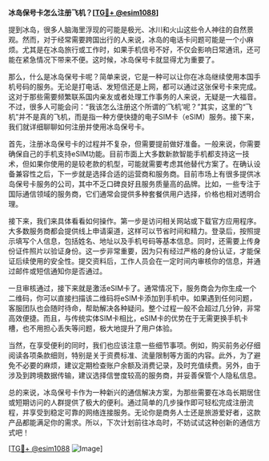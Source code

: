 **冰岛保号卡怎么注册飞机？[[TG💪+ @esim1088](https://t.me/s/esim1088)]**

提到冰岛，很多人脑海里浮现的可能是极光、冰川和火山这些令人神往的自然景观。然而，对于经常需要跨国出行的人来说，冰岛的电话卡问题可能是一个小麻烦。尤其是在冰岛旅行或工作时，如果手机信号不好，不仅会影响日常通讯，还可能在紧急情况下带来不便。这时候，冰岛保号卡就显得尤为重要了。

那么，什么是冰岛保号卡呢？简单来说，它是一种可以让你在冰岛继续使用本国手机号码的服务。无论是打电话、发短信还是上网，都可以通过这张保号卡来完成。这对于那些需要频繁联系国内亲友或者处理工作事务的人来说，无疑是一大福音。不过，很多人可能会问：“我该怎么注册这个所谓的‘飞机’呢？”其实，这里的“飞机”并不是真的飞机，而是指一种方便快捷的电子SIM卡（eSIM）服务。接下来，我们就详细聊聊如何注册并使用冰岛保号卡。

首先，注册冰岛保号卡的过程并不复杂，但需要提前做好准备。一般来说，你需要确保自己的手机支持eSIM功能。目前市面上大多数新款智能手机都支持这一技术，但如果你使用的是较老款的机型，可能就需要考虑其他替代方案了。在确认设备兼容性之后，下一步就是选择合适的运营商和服务商。目前市场上有很多提供冰岛保号卡服务的公司，其中不乏口碑良好且服务质量高的品牌。比如，一些专注于国际通信领域的服务商，它们通常会提供多种套餐供用户选择，价格也相对透明合理。

接下来，我们来具体看看如何操作。第一步是访问相关网站或下载官方应用程序。大多数服务商都会提供线上申请渠道，这样可以节省时间和精力。登录后，按照提示填写个人信息，包括姓名、地址以及手机号码等基本信息。同时，还需要上传身份证件照片以验证身份。这一步非常重要，因为只有经过严格的身份认证，才能保证后续使用的安全性。提交资料后，工作人员会在一定时间内审核你的信息，并通过邮件或短信通知你是否通过。

一旦审核通过，接下来就是激活eSIM卡了。通常情况下，服务商会为你生成一个二维码，你可以直接扫描该二维码将eSIM卡添加到手机中。如果遇到任何问题，客服团队也会随时待命，帮助解决各种疑问。整个过程一般不会超过几分钟，非常高效便捷。而且，与传统实体SIM卡相比，eSIM卡的优势在于无需更换手机卡槽，也不用担心丢失等问题，极大地提升了用户体验。

当然，在享受便利的同时，我们也应该注意一些细节事项。例如，购买前务必仔细阅读各项条款细则，特别是关于资费标准、流量限制等方面的内容。此外，为了避免不必要的麻烦，建议定期检查账户余额及消费记录，及时充值续费。另外，由于涉及到跨境数据传输，建议选择信誉度较高的服务商，并妥善保管个人隐私信息。

总的来说，冰岛保号卡作为一种新兴的通信解决方案，为那些需要在冰岛长期居住或短期访问的人群提供了极大的便利。通过简单的几步操作即可轻松完成注册流程，并享受到稳定可靠的网络连接服务。无论你是商务人士还是旅游爱好者，这款产品都能满足你的需求。所以，下次计划前往冰岛时，不妨试试这种创新的通信方式吧！

[[TG💪+ @esim1088](https://t.me/s/esim1088) ![Image](https://i.postimg.cc/4NQfJmqS/Snipaste-2025-05-13-00-14-12.png)]